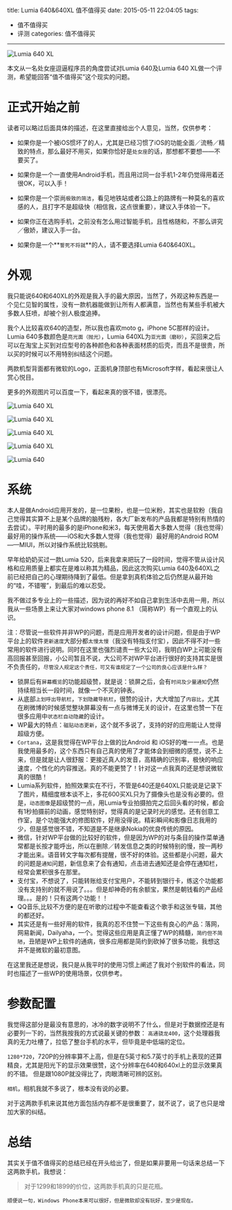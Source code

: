 title: Lumia 640&640XL 值不值得买
date: 2015-05-11 22:04:05
tags:
-  值不值得买
-  评测
categories: 值不值得买

---
![Lumia 640 XL](/img/2015-05-11/lumia640xl_01.jpg "Lumia 640 XL")

本文从一名处女座逗逼程序员的角度尝试对Lumia 640及Lumia 640 XL做一个评测，希望能回答“值不值得买”这个现实的问题。
<!-- toc -->

# 正式开始之前

读者可以略过后面具体的描述，在这里直接给出个人意见，当然，仅供参考：

- 如果你是一个被iOS惯坏了的人，尤其是已经习惯了iOS的功能全面／流畅／精致的特点，那么最好不用买，如果你恰好是`处女座`的话，那想都不要想——不要买了。

- 如果你是一个一直使用Android手机，而且用过同一台手机1-2年仍觉得用着还很OK，可以入手！

- 如果你是一个崇尚`极致的简洁`，看见地铁站或者公路上的路牌有一种莫名的喜欢感的人，且打字不是超级快（相信我，这点很重要），建议入手体验一下。

- 如果你正在选购手机，之前没有怎么用过智能手机，且性格随和，不那么讲究／傲娇，建议入手一台。

- 如果你是一个**`誓死不将就`**的人，请不要选择Lumia 640&640XL。

<!--more-->

# 外观

我只能说640和640XL的外观是我入手的最大原因，当然了，外观这种东西是一个见仁见智的属性，没有一款机器能做到让所有人都满意，当然也有某些手机被大多数人狂喷，却被个别人极度追捧。

我个人比较喜欢640的造型，所以我也喜欢moto g，iPhone 5C那样的设计。Lumia 640多数颜色是`亮光面（抛光）`，Lumia 640XL为`亚光面（磨砂）`，买回来之后可以在淘宝上买到对应型号的各种颜色和各种表面材质的后壳，而且不是很贵，所以买的时候可以不用特别纠结这个问题。

两款机型背面都有微软的Logo，正面机身顶部也有Microsoft字样，看起来很让人赏心悦目。

更多的外观图片可以百度一下，看起来真的很不错，很漂亮。


![Lumia 640 XL](/img/2015-05-11/lumia640xl_02.jpg "Lumia 640 XL")

![Lumia 640 XL](/img/2015-05-11/lumia640xl_03.jpg "Lumia 640 XL")

![Lumia 640 XL](/img/2015-05-11/lumia640xl_04.jpg "Lumia 640 XL")

![Lumia 640 XL](/img/2015-05-11/lumia640xl_05.jpg "Lumia 640 XL")

![Lumia 640](/img/2015-05-11/lumia640.jpg "Lumia 640")

# 系统

本人是做Android应用开发的，是一位果粉，也是一位米粉，其实也是软粉（我自己觉得其实算不上是某个品牌的脑残粉，各大厂新发布的产品我都是特别有热情的去尝试）。平时用的最多的是iPhone和米3，每天使用着大多数人觉得（我也觉得）最好用的操作系统——iOS和大多数人觉得（我也觉得）最好用的Android ROM——MIUI，所以对操作系统比较挑剔。

早年给奶奶买过一款Lumia 520，后来我拿来把玩了一段时间，觉得不管从设计风格和应用质量上都实在是难以称其为精品，因此这次购买Lumia 640及640XL之前已经把自己的心理期待降到了最低。但是拿到真机体验之后仍然是从最开始的“哇，不错喔”，到最后的难以忍受。

我不做过多专业上的一些描述，因为说的再好不如自己拿到生活中去用一用，所以我从一些场景上来让大家对windows phone 8.1 （简称WP）有一个直观上的认识。 

注：尽管说一些软件并非WP的问题，而是应用开发者的设计问题，但是由于WP平台上的软件`更新速度`大部分都`太慢太慢`（我没有特指支付宝），因此不得不对一些常用的软件进行说明。同时在这里也强烈谴责一些大公司，我明白WP上可能没有高回报甚至回报，小公司暂且不说，大公司不对WP平台进行很好的支持其实是很不负责任的，`尽管没人规定这个责任，可又有谁规定了一个公司的良心应该是什么样？`

- 锁屏后有`屏幕概览`的功能超级赞，就是说：锁屏之后，会有`时间及少量通知`仍然持续相当长一段时间，就像一个不灭的钟表。
- 从底部`上划呼出导航栏`，`下划隐藏导航栏`，很赞的设计，大大增加了`内容比`，尤其在刷微博的时候感觉整块屏幕没有一点与微博无关的设计，在这里也赞一下在很多应用中`状态栏自动隐藏`的设计。
- WP最大的特点：`磁贴动态更新`，这个就不多说了，支持的好的应用能让人觉得超级方便。
- `Cortana`，这是我觉得在WP平台上做的比Android 和 iOS好的唯一一点。也是我使用最多的，这个东西只有自己真的使用了才能体会到细微的感觉，说不上来，但是就是让人很舒服：更接近真人的发音，高精确的识别率，极快的响应速度，个性化的内容推送。真的不能更赞了！针对这一点我真的还是想说微软真的很酷！
- Lumia系列软件，拍照效果实在不行，不管是640还是640XL只能说是记录下了图片，精细度根本谈不上，多花600买XL只为了摄像头也是没有必要的。但是，`动态图像`是超级赞的一点，用Lumia专业拍摄拍完之后回头看的时候，都会有1秒拍摄前的动画，感觉特别好，觉得真的是记录时光的感觉。还有创意工作室，是个功能强大的修图软件，好用没得说。精彩瞬间和影像日志我用的少，但是感觉很不错，不知道是不是继承Nokia的优良传统的原因。
- 微信，针对WP平台做的比较好的软件，但是因为WP的对与条目的操作菜单通常都是长按才能呼出，所以在删除／转发信息之类的时候特别的慢，按一两秒才能出来。语音转文字每次都有提醒，很不好的体验。这些都是小问题，最大的问题是`通知`问题，新信息来了会有通知，点击进去通知还是会停在通知栏，经常会累积很多在那里。
- 支付宝，不想说了，只能转账给支付宝用户，不能转到银行卡，练这个功能都没有支持别的就不用说了。。。但是却神奇的有余额宝，果然是朝钱看的产品经理。。。是的！只有这两个功能！！
- QQ音乐,比较不方便的是在听歌的过程中不能查看这个歌手和这张专辑，其他的都还好。
- 其实还是有一些好用的软件，我真的忍不住赞一下这些有良心的产品：落网，网易新闻，Dailyaha，一个。觉得这些应用是真正懂了WP的精髓，`简约但不简陋`，丑陋是WP上软件的通病，很多应用都是简约到砍掉了很多功能，我想这并不是微软的最初意图。

在这里我还是想说，我只是从我平时的使用习惯上阐述了我对个别软件的看法，同时也描述了一些WP的使用场景，仅供参考。

# 参数配置

我觉得这部分是最没有意思的，冰冷的数字说明不了什么，但是对于数据控还是有必要列一下的，当然我按我的方式说最关键的参数：
`高通骁龙400`，这个处理器我真的无力吐槽了，拉低了整台手机的水平，但毕竟是中低端的定位。

`1280*720`，720P的分辨率算不上高，但是在5英寸和5.7英寸的手机上表现的还算精良，尤其是阳光下的显示效果很赞，这个分辨率在640和640xl上的显示效果真的不错。 但是跟1080P就没得比了，肉眼清晰可辨的区别。

`相机`，相机我就不多说了，根本没有说的必要。

对于这两款手机来说其他方面包括内存都不是很重要了，就不说了，说了也只是增加大家的纠结。

# 总结

其实关于值不值得买的总结已经在开头给出了，但是如果非要用一句话来总结一下这两款手机，我想说：
> 对于1299和1899的价位，这两款手机真的只是花瓶。

`顺便说一句，Windows Phone本来可以很好，但是微软却没有玩好，至少是现在。`
